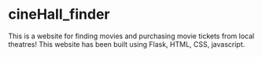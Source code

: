 # cineHall_finder
 This is a website for finding movies and purchasing movie tickets from local theatres! This website has been built using Flask, HTML, CSS, javascript. 
 
